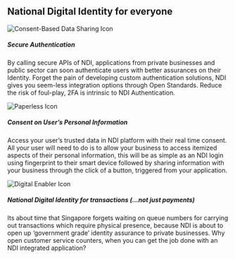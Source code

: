 <h2 class="splash-title">National Digital Identity for everyone</h2>

<div class="row view-gov-led-features">
  <div class="col-md-4 col-sm-12">
    <img class="api-splash-info-icon icon-rect" src="/assets/lib/trusted-identity/img/snapi-consent-based.svg" alt="Consent-Based Data Sharing Icon">
    <h5 class="gov-led-title">
      Secure Authentication  
    </h5>
    <p class="gov-led-desc">
      By calling secure APIs of NDI, applications from private businesses and public sector can soon authenticate users with better assurances on their Identity. 
	  Forget the pain of developing custom authentication solutions, NDI gives you seem-less integration options through Open Standards. Reduce the risk of foul-play, 
	  2FA is intrinsic to NDI Authentication.
    </p>
  </div>
  <div class="col-md-4 col-sm-12">
    <img class="api-splash-info-icon" src="/assets/lib/trusted-identity/img/snapi-paperless.svg" alt="Paperless Icon">
    <h5 class="gov-led-title">
      Consent on User’s Personal Information
    </h5>
    <p class="gov-led-desc">
      Access your user’s trusted data in NDI platform with their real time consent.  
	  All your user will need to do is to allow your business to access itemized aspects of their personal information, 
	  this will be as simple as an NDI login using fingerprint to their smart device followed by sharing information with your business through the click of a button, 
	  triggered from your application.
    </p>
  </div>
  <div class="col-md-4 col-sm-12">
    <img class="api-splash-info-icon" src="/assets/lib/trusted-identity/img/snapi-digital-enabler.svg" alt="Digital Enabler Icon">
    <h5 class="gov-led-title">
      National Digital Identity for transactions (...not just payments)
    </h5>
    <p class="gov-led-desc">
      Its about time that Singapore forgets waiting on queue numbers for carrying out transactions which require physical presence, 
	  because NDI is about to open up ‘government grade’ identity assurance to private businesses. 
	  Why open customer service counters, when you can get the job done with an NDI integrated application? 
    </p>
  </div>
</div>
